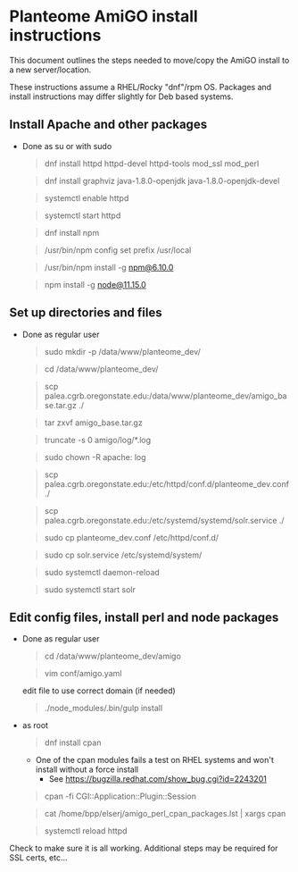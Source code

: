 # Planteome AmiGO install instructions

This document outlines the steps needed to move/copy the AmiGO install to a new server/location.

These instructions assume a RHEL/Rocky "dnf"/rpm OS. Packages and install instructions may differ slightly for Deb based systems.

## Install Apache and other packages

* Done as su or with sudo

    > dnf install httpd httpd-devel httpd-tools mod_ssl mod_perl

    > dnf install graphviz java-1.8.0-openjdk java-1.8.0-openjdk-devel

    > systemctl enable httpd

    > systemctl start httpd

    > dnf install npm

    > /usr/bin/npm config set prefix /usr/local

    > /usr/bin/npm install -g npm@6.10.0

    > npm install -g node@11.15.0


## Set up directories and files

* Done as regular user

    > sudo mkdir -p /data/www/planteome_dev/

    > cd /data/www/planteome_dev/

    > scp palea.cgrb.oregonstate.edu:/data/www/planteome_dev/amigo_base.tar.gz ./

    > tar zxvf amigo_base.tar.gz

    > truncate -s 0 amigo/log/*.log

    > sudo chown -R apache: log

    > scp palea.cgrb.oregonstate.edu:/etc/httpd/conf.d/planteome_dev.conf ./

    > scp palea.cgrb.oregonstate.edu:/etc/systemd/systemd/solr.service ./

    > sudo cp planteome_dev.conf /etc/httpd/conf.d/

    > sudo cp solr.service /etc/systemd/system/

    > sudo systemctl daemon-reload
    
    > sudo systemctl start solr

## Edit config files, install perl and node packages

* Done as regular user

    > cd /data/www/planteome_dev/amigo

    > vim conf/amigo.yaml
    
    edit file to use correct domain (if needed)

    > ./node_modules/.bin/gulp install

* as root

    > dnf install cpan

    * One of the cpan modules fails a test on RHEL systems and won't install without a force install
        * See https://bugzilla.redhat.com/show_bug.cgi?id=2243201

    > cpan -fi CGI::Application::Plugin::Session

    > cat /home/bpp/elserj/amigo_perl_cpan_packages.lst | xargs cpan

    > systemctl reload httpd


Check to make sure it is all working. Additional steps may be required for SSL certs, etc...
